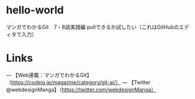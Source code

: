 # hello-world
マンガでわかるGit　7・8話実践編
pullできるか試したい（これはGitHubのエディタで入力）

# Links
— 【Web連載：マンガでわかるGit】（https://codeiq.jp/magazine/category/git-ai/）
— 【Twitter @webdesignManga】（https://twitter.com/webdesignManga）
